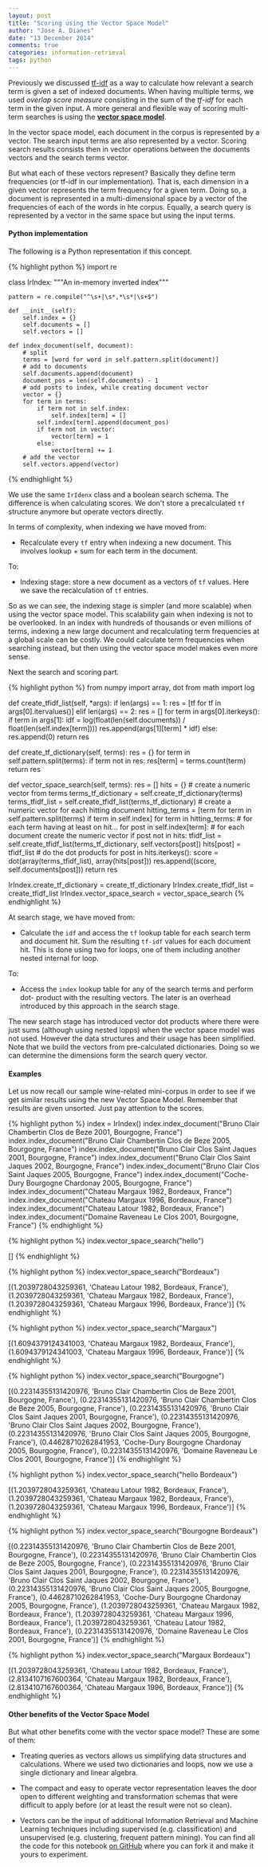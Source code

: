 ```yaml
---
layout: post
title: "Scoring using the Vector Space Model"
author: "Jose A. Dianes"
date: "13 December 2014"
comments: true
categories: information-retrieval
tags: python
---
```


Previously we discussed [tf-idf](/tf-idf-101) as a way to calculate how relevant a search term
is given a set of indexed documents. When having multiple terms, we used
*overlap score measure* consisting in the sum of the *tf-idf* for each term in
the given input. A more general and flexible way of scoring multi-term searches
is using the **[vector space model](http://en.wikipedia.org/wiki/Vector_space_model)**.  

In the vector space model, each document in the corpus is represented by a
vector. The search input terms are also represented by a vector. Scoring search
results consists then in vector operations between the documents vectors and the
search terms vector.  

But what each of these vectors represent? Basically they define term
frequencies (or tf-idf in our implementation). That is, each dimension in a 
given vector represents the term frequency
for a given term. Doing so, a document is represented in a multi-dimensional space
by a vector of the frequencies of each of the words in hte corpus. Equally, a
search query is represented by a vector in the same space but using the input
terms.  

#### Python implementation

The following is a Python representation if this concept.  

{% highlight python %}
import re

class IrIndex:
    """An in-memory inverted index"""

    pattern = re.compile("^\s+|\s*,*\s*|\s+$")

    def __init__(self):
        self.index = {}
        self.documents = []
        self.vectors = []

    def index_document(self, document):
        # split
        terms = [word for word in self.pattern.split(document)]
        # add to documents
        self.documents.append(document)
        document_pos = len(self.documents) - 1
        # add posts to index, while creating document vector
        vector = {}
        for term in terms:
            if term not in self.index:
                self.index[term] = []
            self.index[term].append(document_pos)
            if term not in vector:
                vector[term] = 1
            else:
                vector[term] += 1
        # add the vector
        self.vectors.append(vector)
{% endhighlight %}

We use the same `IrIdenx` class and a boolean search schema. The difference is
when calculating scores. We don't store a precalculated `tf` structure anymore
but operate vectors directly.  

In terms of complexity, when indexing we have moved from:  

* Recalculate every `tf` entry when indexing a new document. This involves
lookup + sum for each term in the document.  

To:  

* Indexing stage: store a new document as a vectors of `tf` values. Here we save
the recalculation of `tf` entries.  

So as we can see, the indexing stage is simpler (and more scalable) when using
the vector space model. This scalability gain when indexing is not to be
overlooked. In an index with hundreds of thousands or even millions of terms,
indexing a new large document and recalculating term frequencies at a global
scale can be costly. We could calculate term frequencies when searching instead,
but then using the vector space model makes even more sense.  

Next the search and scoring part.  

{% highlight python %}
from numpy import array, dot
from math import log

def create_tfidf_list(self, *args):
        if len(args) == 1:
            res = [tf for tf in args[0].itervalues()]
        elif len(args) == 2:
            res = []
            for term in args[0].iterkeys():
                if term in args[1]:
                    idf = log(float(len(self.documents)) / float(len(self.index[term])))
                    res.append(args[1][term] * idf)
                else:
                    res.append(0)
        return res

def create_tf_dictionary(self, terms):
    res = {}
    for term in self.pattern.split(terms):
        if term not in res:
            res[term] = terms.count(term)
    return res

def vector_space_search(self, terms):
    res = []
    hits = {}
    # create a numeric vector from terms
    terms_tf_dictionary = self.create_tf_dictionary(terms)
    terms_tfidf_list = self.create_tfidf_list(terms_tf_dictionary)
    # create a numeric vector for each hitting document
    hitting_terms = [term for term in self.pattern.split(terms) if term in self.index]
    for term in hitting_terms:  # for each term having at least on hit...
        for post in self.index[term]:  # for each document create the numeric vector
            if post not in hits:
                tfidf_list = self.create_tfidf_list(terms_tf_dictionary, self.vectors[post])
                hits[post] = tfidf_list
    # do the dot products
    for post in hits.iterkeys():
        score = dot(array(terms_tfidf_list), array(hits[post]))
        res.append((score, self.documents[post]))
    return res


IrIndex.create_tf_dictionary = create_tf_dictionary
IrIndex.create_tfidf_list = create_tfidf_list
IrIndex.vector_space_search = vector_space_search
{% endhighlight %}

At search stage, we have moved from:  

* Calculate the `idf` and access the `tf` lookup table for each search term and
document hit. Sum the resulting `tf-idf` values for each document hit. This is
done using two for loops, one of them including another nested internal for
loop.  

To:  

* Access the `index` lookup table for any of the search terms and perform dot-
product with the resulting vectors. The later is an overhead introduced by this
approach in the search stage.  

The new search stage has introduced vector dot products where there were just
sums (although using nested lopps) when the vector space model was not used.
However the data structures and their usage has been simplified. Note that we
build the vectors from pre-calculated dictionaries. Doing so we can determine
the dimensions form the search query vector.  

#### Examples  

Let us now recall our sample wine-related mini-corpus in order to see if we get
similar results using the new Vector Space Model. Remember that results are
given unsorted. Just pay attention to the scores.  

{% highlight python %}
index = IrIndex()
index.index_document("Bruno Clair Chambertin Clos de Beze 2001, Bourgogne, France")
index.index_document("Bruno Clair Chambertin Clos de Beze 2005, Bourgogne, France")
index.index_document("Bruno Clair Clos Saint Jaques 2001, Bourgogne, France")
index.index_document("Bruno Clair Clos Saint Jaques 2002, Bourgogne, France")
index.index_document("Bruno Clair Clos Saint Jaques 2005, Bourgogne, France")
index.index_document("Coche-Dury Bourgogne Chardonay 2005, Bourgogne, France")
index.index_document("Chateau Margaux 1982, Bordeaux, France")
index.index_document("Chateau Margaux 1996, Bordeaux, France")
index.index_document("Chateau Latour 1982, Bordeaux, France")
index.index_document("Domaine Raveneau Le Clos 2001, Bourgogne, France")
{% endhighlight %}

{% highlight python %}
index.vector_space_search("hello")

[]
{% endhighlight %}

{% highlight python %}
index.vector_space_search("Bordeaux")

[(1.2039728043259361, 'Chateau Latour 1982, Bordeaux, France'),
 (1.2039728043259361, 'Chateau Margaux 1982, Bordeaux, France'),
 (1.2039728043259361, 'Chateau Margaux 1996, Bordeaux, France')]
{% endhighlight %}

{% highlight python %}
index.vector_space_search("Margaux")

[(1.6094379124341003, 'Chateau Margaux 1982, Bordeaux, France'),
 (1.6094379124341003, 'Chateau Margaux 1996, Bordeaux, France')]
{% endhighlight %}

{% highlight python %}
index.vector_space_search("Bourgogne")

[(0.22314355131420976,
 'Bruno Clair Chambertin Clos de Beze 2001, Bourgogne, France'),
 (0.22314355131420976,
 'Bruno Clair Chambertin Clos de Beze 2005, Bourgogne, France'),
 (0.22314355131420976,
 'Bruno Clair Clos Saint Jaques 2001, Bourgogne, France'),
 (0.22314355131420976,
 'Bruno Clair Clos Saint Jaques 2002, Bourgogne, France'),
 (0.22314355131420976,
 'Bruno Clair Clos Saint Jaques 2005, Bourgogne, France'),
 (0.44628710262841953,
 'Coche-Dury Bourgogne Chardonay 2005, Bourgogne, France'),
 (0.22314355131420976, 'Domaine Raveneau Le Clos 2001, Bourgogne, France')]
{% endhighlight %}

{% highlight python %}
index.vector_space_search("hello Bordeaux")

[(1.2039728043259361, 'Chateau Latour 1982, Bordeaux, France'),
 (1.2039728043259361, 'Chateau Margaux 1982, Bordeaux, France'),
 (1.2039728043259361, 'Chateau Margaux 1996, Bordeaux, France')]
{% endhighlight %}

{% highlight python %}
index.vector_space_search("Bourgogne Bordeaux")

[(0.22314355131420976,
 'Bruno Clair Chambertin Clos de Beze 2001, Bourgogne, France'),
 (0.22314355131420976,
 'Bruno Clair Chambertin Clos de Beze 2005, Bourgogne, France'),
 (0.22314355131420976,
 'Bruno Clair Clos Saint Jaques 2001, Bourgogne, France'),
 (0.22314355131420976,
 'Bruno Clair Clos Saint Jaques 2002, Bourgogne, France'),
 (0.22314355131420976,
 'Bruno Clair Clos Saint Jaques 2005, Bourgogne, France'),
 (0.44628710262841953,
 'Coche-Dury Bourgogne Chardonay 2005, Bourgogne, France'),
 (1.2039728043259361, 'Chateau Margaux 1982, Bordeaux, France'),
 (1.2039728043259361, 'Chateau Margaux 1996, Bordeaux, France'),
 (1.2039728043259361, 'Chateau Latour 1982, Bordeaux, France'),
 (0.22314355131420976, 'Domaine Raveneau Le Clos 2001, Bourgogne, France')]
{% endhighlight %}

{% highlight python %}
index.vector_space_search("Margaux Bordeaux")

[(1.2039728043259361, 'Chateau Latour 1982, Bordeaux, France'),
 (2.8134107167600364, 'Chateau Margaux 1982, Bordeaux, France'),
 (2.8134107167600364, 'Chateau Margaux 1996, Bordeaux, France')]
{% endhighlight %}

#### Other benefits of the Vector Space Model  

But what other benefits come with the vector space model? These are some of
them:  

* Treating queries as vectors allows us simplifying data structures and
calculations. Where we used two dictionaries and loops, now we use a single
dictionary and linear algebra.  

* The compact and easy to operate vector representation leaves the door open to
different weighting and transformation schemas that were difficult to apply
before (or at least the result were not so clean).  

* Vectors can be the input of additional Information Retrieval and Machine
Learning techniques including supervised (e.g. classification) and unsupervised
(e.g. clustering, frequent pattern mining). You can find all the code for this notebook 
[on GitHub](https://github.com/jadianes/data-science-your-way/blob/master/apps/information-retrieval/Vector%20Space.ipynb) 
where you can fork it and make it yours to experiment.   



